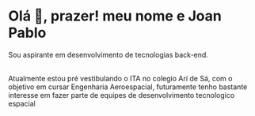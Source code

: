<h1>Olá <span>👋</span>, prazer! meu nome e Joan Pablo</h1>
<p>Sou aspirante em desenvolvimento de tecnologias back-end.</p>
</br>
Atualmente estou pré vestibulando o ITA no colegio Arí de Sá, com o objetivo em cursar Engenharia Aeroespacial,
futuramente tenho bastante interesse em fazer parte de equipes de desenvolvimento tecnologico espacial 


